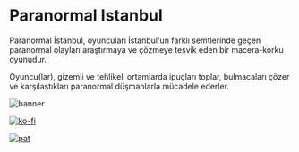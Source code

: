 # Paranormal Istanbul
Paranormal İstanbul, oyuncuları İstanbul'un farklı semtlerinde geçen paranormal olayları araştırmaya ve çözmeye teşvik eden bir macera-korku oyunudur. 

Oyuncu(lar), gizemli ve tehlikeli ortamlarda ipuçları toplar, bulmacaları çözer ve karşılaştıkları paranormal düşmanlarla mücadele ederler.

![banner](https://github.com/DeliTeamStudio/Paranormalstanbul/assets/1042534/2a2f80d3-845a-4232-8c91-c2bbf835d019)



[![ko-fi](https://ko-fi.com/img/githubbutton_sm.svg)](https://ko-fi.com/I2I8BFN5T)




[![pat](https://c5.patreon.com/external/logo/become_a_patron_button.png)](https://www.patreon.com/GraphicEdit)
